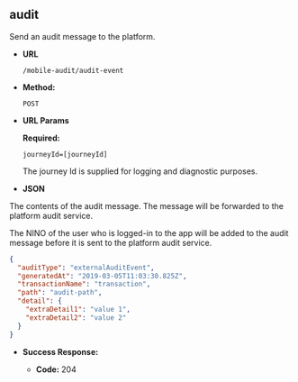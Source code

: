audit
----
Send an audit message to the platform.
  
* **URL**

  `/mobile-audit/audit-event`

* **Method:**
  
  `POST`

*  **URL Params**

   **Required:**
 
   `journeyId=[journeyId]`
   
   The journey Id is supplied for logging and diagnostic purposes.
     
*  **JSON**

The contents of the audit message. The message will be forwarded to the platform audit service. 

The NINO of the user who is logged-in to the app will be added to the audit message before it is sent
to the platform audit service.

```json
{
  "auditType": "externalAuditEvent",
  "generatedAt": "2019-03-05T11:03:30.825Z",
  "transactionName": "transaction",
  "path": "audit-path",
  "detail": {
    "extraDetail1": "value 1",
    "extraDetail2": "value 2"
  }
}
```

* **Success Response:**

  * **Code:** 204 


